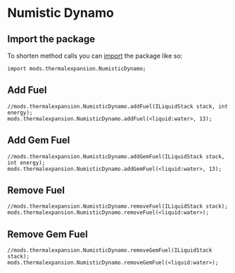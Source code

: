 # Numistic Dynamo

## Import the package
To shorten method calls you can [import](/AdvancedFunctions/Import/) the package like so:  
```zenscript
import mods.thermalexpansion.NumisticDynamo;
```


## Add Fuel

```zenscript
//mods.thermalexpansion.NumisticDynamo.addFuel(ILiquidStack stack, int energy);
mods.thermalexpansion.NumisticDynamo.addFuel(<liquid:water>, 13);
```

## Add Gem Fuel

```zenscript
//mods.thermalexpansion.NumisticDynamo.addGemFuel(ILiquidStack stack, int energy);
mods.thermalexpansion.NumisticDynamo.addGemFuel(<liquid:water>, 13);
```

## Remove Fuel

```zenscript
//mods.thermalexpansion.NumisticDynamo.removeFuel(ILiquidStack stack);
mods.thermalexpansion.NumisticDynamo.removeFuel(<liquid:water>);
```


## Remove Gem Fuel

```zenscript
//mods.thermalexpansion.NumisticDynamo.removeGemFuel(ILiquidStack stack);
mods.thermalexpansion.NumisticDynamo.removeGemFuel(<liquid:water>);
```